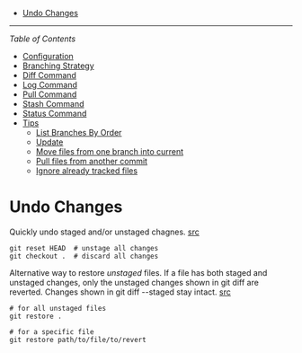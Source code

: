 - [Undo Changes](#undo-changes)

---
*Table of Contents*
- [Configuration](configuration.md)
- [Branching Strategy](branching_strategy.md)
- [Diff Command](diff_command.md)
- [Log Command](log_command.md)
- [Pull Command](pull_command.md)
- [Stash Command](stash_command.md)
- [Status Command](status_command.md)
- [Tips](tips.md)
  - [List Branches By Order](tips.md#list-branches-by-order)
  - [Update](tips.md#update)
  - [Move files from one branch into current](tips.md#move-files-from-one-branch-into-current)
  - [Pull files from another commit](tips.md#pull-files-from-another-commit)
  - [Ignore already tracked files](tips.md#ignore-already-tracked-files)

# Undo Changes
Quickly undo staged and/or unstaged chagnes. [src](https://stackoverflow.com/a/21396698/14745606)
```shell
git reset HEAD  # unstage all changes
git checkout .  # discard all changes
```

Alternative way to restore *unstaged* files. If a file has both staged and unstaged changes, only the unstaged changes shown in git diff are reverted. Changes shown in git diff --staged stay intact. [src](https://stackoverflow.com/a/52713/14745606)
```shell
# for all unstaged files
git restore .

# for a specific file
git restore path/to/file/to/revert
```
